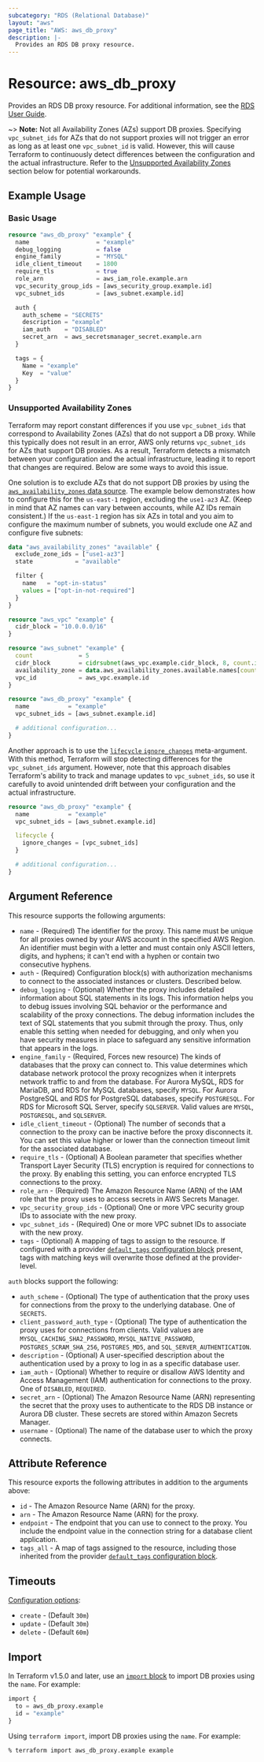 ```yaml
---
subcategory: "RDS (Relational Database)"
layout: "aws"
page_title: "AWS: aws_db_proxy"
description: |-
  Provides an RDS DB proxy resource.
---
```


# Resource: aws_db_proxy

Provides an RDS DB proxy resource. For additional information, see the [RDS User Guide](https://docs.aws.amazon.com/AmazonRDS/latest/UserGuide/rds-proxy.html).

~> **Note:** Not all Availability Zones (AZs) support DB proxies. Specifying `vpc_subnet_ids` for AZs that do not support proxies will not trigger an error as long as at least one `vpc_subnet_id` is valid. However, this will cause Terraform to continuously detect differences between the configuration and the actual infrastructure. Refer to the [Unsupported Availability Zones](#unsupported-availability-zones) section below for potential workarounds.

## Example Usage

### Basic Usage

```terraform
resource "aws_db_proxy" "example" {
  name                   = "example"
  debug_logging          = false
  engine_family          = "MYSQL"
  idle_client_timeout    = 1800
  require_tls            = true
  role_arn               = aws_iam_role.example.arn
  vpc_security_group_ids = [aws_security_group.example.id]
  vpc_subnet_ids         = [aws_subnet.example.id]

  auth {
    auth_scheme = "SECRETS"
    description = "example"
    iam_auth    = "DISABLED"
    secret_arn  = aws_secretsmanager_secret.example.arn
  }

  tags = {
    Name = "example"
    Key  = "value"
  }
}
```

### Unsupported Availability Zones

Terraform may report constant differences if you use `vpc_subnet_ids` that correspond to Availability Zones (AZs) that do not support a DB proxy. While this typically does not result in an error, AWS only returns `vpc_subnet_ids` for AZs that support DB proxies. As a result, Terraform detects a mismatch between your configuration and the actual infrastructure, leading it to report that changes are required. Below are some ways to avoid this issue.

One solution is to exclude AZs that do not support DB proxies by using the [`aws_availability_zones` data source](/docs/providers/aws/d/availability_zones.html). The example below demonstrates how to configure this for the `us-east-1` region, excluding the `use1-az3` AZ. (Keep in mind that AZ names can vary between accounts, while AZ IDs remain consistent.) If the `us-east-1` region has six AZs in total and you aim to configure the maximum number of subnets, you would exclude one AZ and configure five subnets:

```terraform
data "aws_availability_zones" "available" {
  exclude_zone_ids = ["use1-az3"]
  state            = "available"

  filter {
    name   = "opt-in-status"
    values = ["opt-in-not-required"]
  }
}

resource "aws_vpc" "example" {
  cidr_block = "10.0.0.0/16"
}

resource "aws_subnet" "example" {
  count             = 5
  cidr_block        = cidrsubnet(aws_vpc.example.cidr_block, 8, count.index)
  availability_zone = data.aws_availability_zones.available.names[count.index]
  vpc_id            = aws_vpc.example.id
}

resource "aws_db_proxy" "example" {
  name           = "example"
  vpc_subnet_ids = [aws_subnet.example.id]

  # additional configuration...
}
```

Another approach is to use the [`lifecycle` `ignore_changes`](https://developer.hashicorp.com/terraform/language/meta-arguments/lifecycle#ignore_changes) meta-argument. With this method, Terraform will stop detecting differences for the `vpc_subnet_ids` argument. However, note that this approach disables Terraform's ability to track and manage updates to `vpc_subnet_ids`, so use it carefully to avoid unintended drift between your configuration and the actual infrastructure.

```terraform
resource "aws_db_proxy" "example" {
  name           = "example"
  vpc_subnet_ids = [aws_subnet.example.id]

  lifecycle {
    ignore_changes = [vpc_subnet_ids]
  }

  # additional configuration...
}
```

## Argument Reference

This resource supports the following arguments:

* `name` - (Required) The identifier for the proxy. This name must be unique for all proxies owned by your AWS account in the specified AWS Region. An identifier must begin with a letter and must contain only ASCII letters, digits, and hyphens; it can't end with a hyphen or contain two consecutive hyphens.
* `auth` - (Required) Configuration block(s) with authorization mechanisms to connect to the associated instances or clusters. Described below.
* `debug_logging` - (Optional) Whether the proxy includes detailed information about SQL statements in its logs. This information helps you to debug issues involving SQL behavior or the performance and scalability of the proxy connections. The debug information includes the text of SQL statements that you submit through the proxy. Thus, only enable this setting when needed for debugging, and only when you have security measures in place to safeguard any sensitive information that appears in the logs.
* `engine_family` - (Required, Forces new resource) The kinds of databases that the proxy can connect to. This value determines which database network protocol the proxy recognizes when it interprets network traffic to and from the database. For Aurora MySQL, RDS for MariaDB, and RDS for MySQL databases, specify `MYSQL`. For Aurora PostgreSQL and RDS for PostgreSQL databases, specify `POSTGRESQL`. For RDS for Microsoft SQL Server, specify `SQLSERVER`. Valid values are `MYSQL`, `POSTGRESQL`, and `SQLSERVER`.
* `idle_client_timeout` - (Optional) The number of seconds that a connection to the proxy can be inactive before the proxy disconnects it. You can set this value higher or lower than the connection timeout limit for the associated database.
* `require_tls` - (Optional) A Boolean parameter that specifies whether Transport Layer Security (TLS) encryption is required for connections to the proxy. By enabling this setting, you can enforce encrypted TLS connections to the proxy.
* `role_arn` - (Required) The Amazon Resource Name (ARN) of the IAM role that the proxy uses to access secrets in AWS Secrets Manager.
* `vpc_security_group_ids` - (Optional) One or more VPC security group IDs to associate with the new proxy.
* `vpc_subnet_ids` - (Required) One or more VPC subnet IDs to associate with the new proxy.
* `tags` - (Optional) A mapping of tags to assign to the resource. If configured with a provider [`default_tags` configuration block](https://registry.terraform.io/providers/hashicorp/aws/latest/docs#default_tags-configuration-block) present, tags with matching keys will overwrite those defined at the provider-level.

`auth` blocks support the following:

* `auth_scheme` - (Optional) The type of authentication that the proxy uses for connections from the proxy to the underlying database. One of `SECRETS`.
* `client_password_auth_type` - (Optional) The type of authentication the proxy uses for connections from clients. Valid values are `MYSQL_CACHING_SHA2_PASSWORD`, `MYSQL_NATIVE_PASSWORD`, `POSTGRES_SCRAM_SHA_256`, `POSTGRES_MD5`, and `SQL_SERVER_AUTHENTICATION`.
* `description` - (Optional) A user-specified description about the authentication used by a proxy to log in as a specific database user.
* `iam_auth` - (Optional) Whether to require or disallow AWS Identity and Access Management (IAM) authentication for connections to the proxy. One of `DISABLED`, `REQUIRED`.
* `secret_arn` - (Optional) The Amazon Resource Name (ARN) representing the secret that the proxy uses to authenticate to the RDS DB instance or Aurora DB cluster. These secrets are stored within Amazon Secrets Manager.
* `username` - (Optional) The name of the database user to which the proxy connects.

## Attribute Reference

This resource exports the following attributes in addition to the arguments above:

* `id` - The Amazon Resource Name (ARN) for the proxy.
* `arn` - The Amazon Resource Name (ARN) for the proxy.
* `endpoint` - The endpoint that you can use to connect to the proxy. You include the endpoint value in the connection string for a database client application.
* `tags_all` - A map of tags assigned to the resource, including those inherited from the provider [`default_tags` configuration block](https://registry.terraform.io/providers/hashicorp/aws/latest/docs#default_tags-configuration-block).

## Timeouts

[Configuration options](https://developer.hashicorp.com/terraform/language/resources/syntax#operation-timeouts):

- `create` - (Default `30m`)
- `update` - (Default `30m`)
- `delete` - (Default `60m`)

## Import

In Terraform v1.5.0 and later, use an [`import` block](https://developer.hashicorp.com/terraform/language/import) to import DB proxies using the `name`. For example:

```terraform
import {
  to = aws_db_proxy.example
  id = "example"
}
```

Using `terraform import`, import DB proxies using the `name`. For example:

```console
% terraform import aws_db_proxy.example example
```
